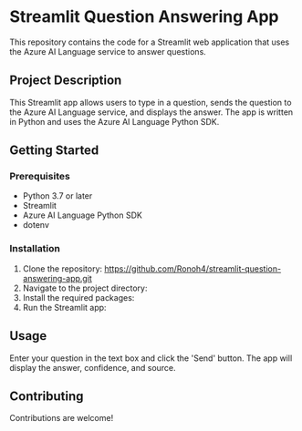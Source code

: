 # Streamlit Question Answering App

This repository contains the code for a Streamlit web application that uses the Azure AI Language service to answer questions.

## Project Description

This Streamlit app allows users to type in a question, sends the question to the Azure AI Language service, and displays the answer. The app is written in Python and uses the Azure AI Language Python SDK.

## Getting Started

### Prerequisites

- Python 3.7 or later
- Streamlit
- Azure AI Language Python SDK
- dotenv

### Installation

1. Clone the repository: https://github.com/Ronoh4/streamlit-question-answering-app.git
2. Navigate to the project directory:
3. Install the required packages:
4. Run the Streamlit app:


## Usage

Enter your question in the text box and click the 'Send' button. The app will display the answer, confidence, and source.

## Contributing

Contributions are welcome! 






